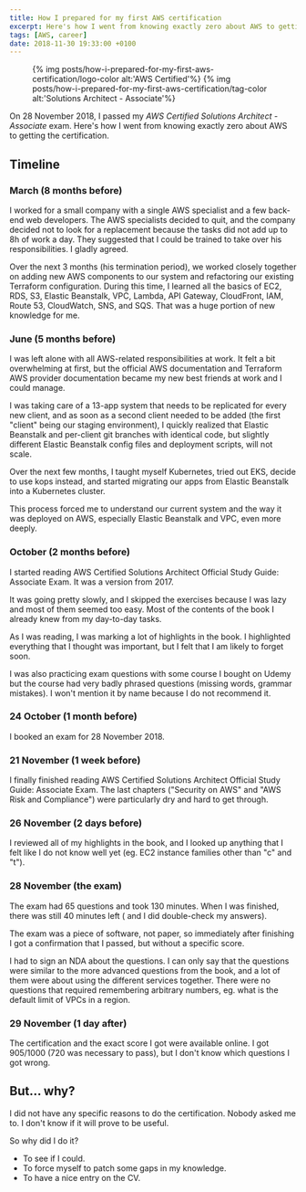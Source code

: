 ```yaml
---
title: How I prepared for my first AWS certification
excerpt: Here's how I went from knowing exactly zero about AWS to getting the Solutions Architect - Associate certification.
tags: [AWS, career]
date: 2018-11-30 19:33:00 +0100
---
```


<figure>
{% img posts/how-i-prepared-for-my-first-aws-certification/logo-color alt:'AWS Certified'%}
{% img posts/how-i-prepared-for-my-first-aws-certification/tag-color alt:'Solutions Architect - Associate'%}
</figure>

On 28 November 2018, I passed my _AWS Certified Solutions Architect - Associate_ exam. Here's how I went from knowing exactly zero about AWS to getting the certification.

## Timeline

### March (8 months before)

I worked for a small company with a single AWS specialist and a few back-end web developers. The AWS specialists decided to quit, and the company decided not to look for a replacement because the tasks did not add up to 8h of work a day. They suggested that I could be trained to take over his responsibilities. I gladly agreed.

Over the next 3 months (his termination period), we worked closely together on adding new AWS components to our system and refactoring our existing Terraform configuration. During this time, I learned all the basics of EC2, RDS, S3, Elastic Beanstalk, VPC, Lambda, API Gateway, CloudFront, IAM, Route 53, CloudWatch, SNS, and SQS. That was a huge portion of new knowledge for me.

### June (5 months before)

I was left alone with all AWS-related responsibilities at work. It felt a bit overwhelming at first, but the official AWS documentation and Terraform AWS provider documentation became my new best friends at work and I could manage.

I was taking care of a 13-app system that needs to be replicated for every new client, and as soon as a second client needed to be added (the first "client" being our staging environment), I quickly realized that Elastic Beanstalk and per-client git branches with identical code, but slightly different Elastic Beanstalk config files and deployment scripts, will not scale.

Over the next few months, I taught myself Kubernetes, tried out EKS, decide to use kops instead, and started migrating our apps from Elastic Beanstalk into a Kubernetes cluster.

This process forced me to understand our current system and the way it was deployed on AWS, especially Elastic Beanstalk and VPC, even more deeply.

### October (2 months before)

I started reading AWS Certified Solutions Architect Official Study Guide: Associate Exam. It was a version from 2017.

It was going pretty slowly, and I skipped the exercises because I was lazy and most of them seemed too easy. Most of the contents of the book I already knew from my day-to-day tasks.

As I was reading, I was marking a lot of highlights in the book. I highlighted everything that I thought was important, but I felt that I am likely to forget soon.

I was also practicing exam questions with some course I bought on Udemy but the course had very badly phrased questions (missing words, grammar mistakes). I won't mention it by name because I do not recommend it.

### 24 October (1 month before)

I booked an exam for 28 November 2018.

### 21 November (1 week before)

I finally finished reading AWS Certified Solutions Architect Official Study Guide: Associate Exam. The last chapters ("Security on AWS" and "AWS Risk and Compliance") were particularly dry and hard to get through.

### 26 November (2 days before)

I reviewed all of my highlights in the book, and I looked up anything that I felt like I do not know well yet (eg. EC2 instance families other than "c" and "t").

### 28 November (the exam)

The exam had 65 questions and took 130 minutes. When I was finished, there was still 40 minutes left ( and I did double-check my answers).

The exam was a piece of software, not paper, so immediately after finishing I got a confirmation that I passed, but without a specific score.

I had to sign an NDA about the questions. I can only say that the questions were similar to the more advanced questions from the book, and a lot of them were about using the different services together. There were no questions that required remembering arbitrary numbers, eg. what is the default limit of VPCs in a region.

### 29 November (1 day after)

The certification and the exact score I got were available online. I got 905/1000 (720 was necessary to pass), but I don't know which questions I got wrong.

## But... why?

I did not have any specific reasons to do the certification. Nobody asked me to. I don't know if it will prove to be useful.

So why did I do it?

- To see if I could.
- To force myself to patch some gaps in my knowledge.
- To have a nice entry on the CV. 
